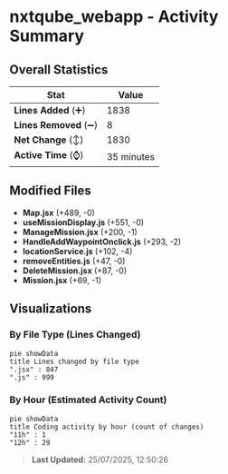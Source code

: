 # nxtqube_webapp - Activity Summary 

## Overall Statistics

| Stat                   | Value                                                             |
| ---------------------- | ----------------------------------------------------------------- |
| **Lines Added** (➕)   | 1838                                          |
| **Lines Removed** (➖) | 8                                        |
| **Net Change** (↕)    | 1830                |
| **Active Time** (⌚)   | 35 minutes |


## Modified Files
- **Map.jsx** (+489, -0)
- **useMissionDisplay.js** (+551, -0)
- **ManageMission.jsx** (+200, -1)
- **HandleAddWaypointOnclick.js** (+293, -2)
- **locationService.js** (+102, -4)
- **removeEntities.js** (+47, -0)
- **DeleteMission.jsx** (+87, -0)
- **Mission.jsx** (+69, -1)

## Visualizations

### By File Type (Lines Changed)

```mermaid
pie showData
title Lines changed by file type
".jsx" : 847
".js" : 999
```

### By Hour (Estimated Activity Count)

```mermaid
pie showData
title Coding activity by hour (count of changes)
"11h" : 1
"12h" : 29
```


> **Last Updated:** 25/07/2025, 12:50:26